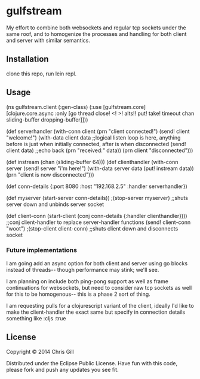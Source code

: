 # gulfstream

My effort to combine both websockets and regular tcp sockets under the same roof, and to homogenize the processes and handling for both client and server with similar semantics.

## Installation

clone this repo, run lein repl.

## Usage

(ns gulfstream.client
  (:gen-class)
  (:use [gulfstream.core]
        [clojure.core.async :only [go thread close! <! >! alts!! put! take! timeout chan sliding-buffer dropping-buffer]]))

(def serverhandler
  (with-conn client
    (prn "client connected!")
    (send! client "welcome!")
    (with-data client data ;;logical listen loop is here, anything before is just when initially connected, after is when disconnected
      (send! client data) ;;echo back
      (prn "received:" data))
    (prn client "disconnected")))

(def instream (chan (sliding-buffer 64)))
(def clienthandler
  (with-conn server
    (send! server "i'm here!")
    (with-data server data (put! instream data))
    (prn "client is now disconnected")))

(def conn-details {:port 8080
                   :host "192.168.2.5"
                   :handler serverhandler})


(def myserver (start-server conn-details))
;(stop-server myserver) ;;shuts server down and unbinds server socket


(def client-conn (start-client 
	(conj conn-details {:handler clienthandler}))) ;;conj client-handler to replace server-handler functions
(send! client-conn "woot")
;(stop-client client-conn) ;;shuts client down and disconnects socket



### Future implementations

I am going add an async option for both client and server using go blocks instead of threads-- though performance may stink; we'll see.

I am planning on include both ping-pong support as well as frame continuations for websockets, but need to consider raw tcp sockets as well for this to be homogenous-- this is a phase 2 sort of thing.

I am requesting pulls for a clojurescript variant of the client, ideally I'd like to make the client-handler the exact same but specify in connection details something like :cljs :true

## License

Copyright © 2014 Chris Gill

Distributed under the Eclipse Public License.
Have fun with this code, please fork and push any updates you see fit. 
